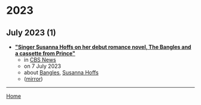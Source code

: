 # 2023

## July 2023 (1)

 - [**"Singer Susanna Hoffs on her debut romance novel, The Bangles and a cassette from Prince"**](https://www.cbsnews.com/video/singer-susanna-hoffs-on-her-debut-romance-novel-the-bangles-and-a-cassette-from-prince/)
    - in [CBS News](../../publications/cbs-news/index.md)
    - on 7 July 2023
    - about [Bangles](../../topics/bangles/index.md), [Susanna Hoffs](../../topics/susanna-hoffs/index.md)
    - ([mirror](https://web.archive.org/web/*/https://www.cbsnews.com/video/singer-susanna-hoffs-on-her-debut-romance-novel-the-bangles-and-a-cassette-from-prince/))

----

[Home](../index.md)

